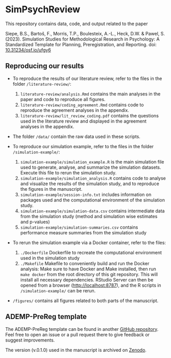 # SimPsychReview
This repository contains data, code, and output related to the paper

Siepe, B.S., Bartoš, F., Morris, T.P., Boulesteix, A.-L., Heck, D.W. & Pawel, S. (2023). Simulation Studies for Methodological Research in Psychology: A Standardized Template for Planning, Preregistration, and Reporting. doi: [10.31234/osf.io/ufgy6](https://osf.io/preprints/psyarxiv/ufgy6)

## Reproducing our results

* To reproduce the results of our literature review, refer to the files in the folder `/literature-review/`:
  1. `literature-review/analysis.Rmd` contains the main analyses in the paper and code to reproduce all figures.
  2. `literature-review/coding_agreement.Rmd` contains code to reproduce the agreement analyses in the appendix.
  3. `literature-review/lit_review_coding.pdf` contains the questions used in the literature review and displayed in the agreement analyses in the appendix. 

* The folder `/data/` contain the raw data used in these scripts.

* To reproduce our simulation example, refer to the files in the folder `/simulation-example/`:
  1. `simulation-example/simulation_example.R` is the main simulation file used to generate, analyse, and summarize the simulation datasets. Execute this file to rerun the simulation study. 
  2. `simulation-example/simulation_analysis.R` contains code to analyse and visualize the results of the simulation study, and to reproduce the figures in the manuscript.
  3. `simulation-example/session-info.txt` includes information on packages used and the computational environment of the simulation study.
  4. `simulation-example/simulation-data.csv` contains intermediate data from the simulation study (method and simulation wise estimates and p-values)
  5. `simulation-example/simulation-summaries.csv` contains performance measure summaries from the simulation study

<!-- The R packages required for the simulation study can be installed by running from an R session (refer to the ) -->
<!-- ``` r -->
<!-- install.packages(c("SimDesign", "mvtnorm", "xtable", "ggplot2", "here", -->
<!--                   "tidyverse", "scales", "ggpubr", "sessioninfo", "showtext", -->
<!--                   "sysfonts")) -->
<!-- ``` -->

* To rerun the simulation example via a Docker container, refer to the files:
  1. `./Dockerfile` Dockerfile to recreate the computational environment used in the simulation study
  2. `./Makefile` Makefile to conveniently build and run the Docker analysis: Make sure to have Docker and Make installed, then run `make docker` from the root directory of this git repository. This will install all necessary dependencies. RStudio Server can then be opened from a browser (<http://localhost:8787>), and the R scripts in `/simulation-example/` can be rerun. 

*  `/figures/` contains all figures related to both parts of the manuscript. 

## ADEMP-PreReg template
The ADEMP-PreReg template can be found in another [GitHub repository](https://github.com/bsiepe/ADEMP-PreReg/). Feel free to open an issue or a pull request there to give feedback or suggest improvements.

The version (v.0.1.0) used in the manuscript is archived on [Zenodo](https://zenodo.org/records/10057884).
